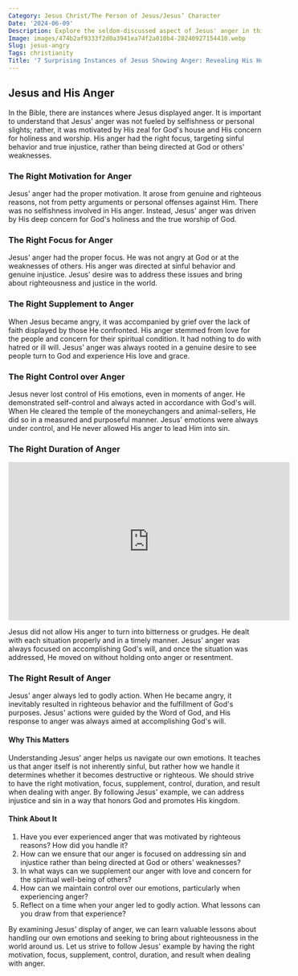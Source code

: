 ```yaml
---
Category: Jesus Christ/The Person of Jesus/Jesus’ Character
Date: '2024-06-09'
Description: Explore the seldom-discussed aspect of Jesus' anger in this insightful article, shedding light on instances where his emotions manifested powerfully.
Image: images/474b2af9333f2d0a3941ea74f2a010b4-20240927154410.webp
Slug: jesus-angry
Tags: christianity
Title: '7 Surprising Instances of Jesus Showing Anger: Revealing His Humanity and Divinity'
---
```


## Jesus and His Anger

In the Bible, there are instances where Jesus displayed anger. It is important to understand that Jesus' anger was not fueled by selfishness or personal slights; rather, it was motivated by His zeal for God's house and His concern for holiness and worship. His anger had the right focus, targeting sinful behavior and true injustice, rather than being directed at God or others' weaknesses. 

### The Right Motivation for Anger

Jesus' anger had the proper motivation. It arose from genuine and righteous reasons, not from petty arguments or personal offenses against Him. There was no selfishness involved in His anger. Instead, Jesus' anger was driven by His deep concern for God's holiness and the true worship of God.

### The Right Focus for Anger

Jesus' anger had the proper focus. He was not angry at God or at the weaknesses of others. His anger was directed at sinful behavior and genuine injustice. Jesus' desire was to address these issues and bring about righteousness and justice in the world.

### The Right Supplement to Anger

When Jesus became angry, it was accompanied by grief over the lack of faith displayed by those He confronted. His anger stemmed from love for the people and concern for their spiritual condition. It had nothing to do with hatred or ill will. Jesus' anger was always rooted in a genuine desire to see people turn to God and experience His love and grace.

### The Right Control over Anger

Jesus never lost control of His emotions, even in moments of anger. He demonstrated self-control and always acted in accordance with God's will. When He cleared the temple of the moneychangers and animal-sellers, He did so in a measured and purposeful manner. Jesus' emotions were always under control, and He never allowed His anger to lead Him into sin.

### The Right Duration of Anger


<iframe width="560" height="315" src="https://www.youtube.com/embed/OuNwEyP6BvM" frameborder="0" allow="autoplay; encrypted-media" allowfullscreen></iframe>


Jesus did not allow His anger to turn into bitterness or grudges. He dealt with each situation properly and in a timely manner. Jesus' anger was always focused on accomplishing God's will, and once the situation was addressed, He moved on without holding onto anger or resentment.

### The Right Result of Anger

Jesus' anger always led to godly action. When He became angry, it inevitably resulted in righteous behavior and the fulfillment of God's purposes. Jesus' actions were guided by the Word of God, and His response to anger was always aimed at accomplishing God's will.

#### Why This Matters

Understanding Jesus' anger helps us navigate our own emotions. It teaches us that anger itself is not inherently sinful, but rather how we handle it determines whether it becomes destructive or righteous. We should strive to have the right motivation, focus, supplement, control, duration, and result when dealing with anger. By following Jesus' example, we can address injustice and sin in a way that honors God and promotes His kingdom.

#### Think About It

1. Have you ever experienced anger that was motivated by righteous reasons? How did you handle it?
2. How can we ensure that our anger is focused on addressing sin and injustice rather than being directed at God or others' weaknesses?
3. In what ways can we supplement our anger with love and concern for the spiritual well-being of others?
4. How can we maintain control over our emotions, particularly when experiencing anger?
5. Reflect on a time when your anger led to godly action. What lessons can you draw from that experience?

By examining Jesus' display of anger, we can learn valuable lessons about handling our own emotions and seeking to bring about righteousness in the world around us. Let us strive to follow Jesus' example by having the right motivation, focus, supplement, control, duration, and result when dealing with anger.